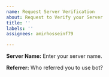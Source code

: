```yaml
---
name: Request Server Verification
about: Request to Verify your Server
title: ''
labels: ''
assignees: amirhosseinf79

---
```


**Server Name:**
Enter your server name.

**Referrer:**
Who referred you to use bot?
